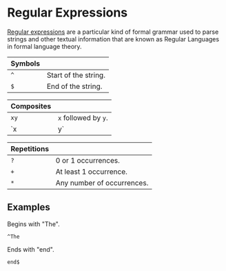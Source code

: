 # Regular Expressions

[Regular expressions](https://en.wikipedia.org/wiki/Regular_expression) are a particular kind of formal grammar used to parse strings and other textual information that are known as Regular Languages in formal language theory.

| Symbols | |
| - | - |
| `^` | Start of the string. |
| `$` | End of the string. |

| Composites | |
| - | - |
| `xy` | `x` followed by `y`. |
| `x|y` | `x` or `y` (prefer `x`). |

| Repetitions | |
| - | - |
| `?` | 0 or 1 occurrences. |
| `+` | At least 1 occurrence. |
| `*` | Any number of occurrences. |

## Examples

Begins with "The".
```
^The
```

Ends with "end".
```
end$
```

